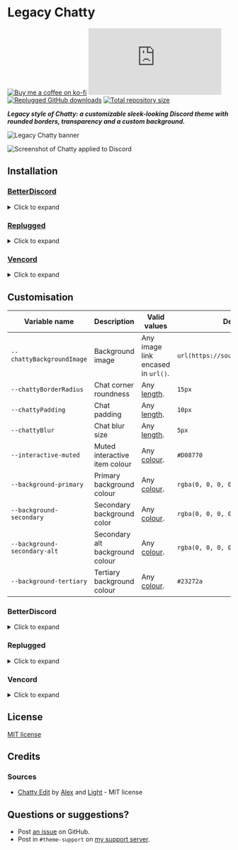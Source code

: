 [banner]:           https://minidiscordthemes.github.io/LegacyChatty/preview/logo2.png
[screenshot]:       https://minidiscordthemes.github.io/LegacyChatty/preview/preview.png

[css-color]:        https://developer.mozilla.org/en-US/docs/Web/CSS/color_value
[css-length]:       https://developer.mozilla.org/en-US/docs/Web/CSS/length
[discord]:          https://discord.gg/uy8nKQVatp

[BetterDiscord]:    https://betterdiscord.app/
[Replugged]:        https://replugged.dev/
[Vencord]:          https://vencord.dev/

[shield-donate]:    https://img.shields.io/badge/Donate-ko--fi-orange?style=flat-square&logo=kofi&logoColor=orange
[ko-fi]:            https://ko-fi.com/saltssaumure "Buy me a coffee!"

[shield-css-dl]:    https://img.shields.io/github/downloads/MiniDiscordThemes/LegacyChatty/LegacyChatty.theme.css?color=purple&label=Downloads&style=flat-square
[shield-asar-dl]:   https://img.shields.io/github/downloads/MiniDiscordThemes/LegacyChatty/net.saltssaumure.LegacyChatty.asar?color=purple&label=Downloads&style=flat-square
[shield-repo-size]: https://img.shields.io/github/repo-size/MiniDiscordThemes/LegacyChatty?label=Repository&style=flat-square "Total size"

[github]:           https://github.com/MiniDiscordThemes/LegacyChatty
[issues]:           https://github.com/MiniDiscordThemes/LegacyChatty/issues
[license]:          https://github.com/MiniDiscordThemes/LegacyChatty/blob/main/LICENSE
[.theme.css]:       https://github.com/MiniDiscordThemes/LegacyChatty/blob/main/LegacyChatty.theme.css

[release-bd]:       https://betterdiscord.app/theme/?id=000 "BetterDiscord store page"
[release-rp]:       https://replugged.dev/store/net.saltssaumure.LegacyChatty "Replugged store page"
[release-css-gh]:   https://github.com/MiniDiscordThemes/LegacyChatty/releases/latest/download/LegacyChatty.theme.css "Get latest release"
[release-rp-gh]:    https://github.com/MiniDiscordThemes/LegacyChatty/releases/latest/download/net.saltssaumure.LegacyChatty.asar "Get latest release"

# Legacy Chatty
[![Buy me a coffee on ko-fi][shield-donate]][ko-fi]
[![CSS GitHub downloads][shield-css-dl]][release-css-gh]
[![Replugged GitHub downloads][shield-asar-dl]][release-rp-gh]
[![Total repository size][shield-repo-size]][github]

***Legacy style of Chatty: a customizable sleek-looking Discord theme with rounded borders, transparency and a custom background.***

![Legacy Chatty banner][banner]

![Screenshot of Chatty applied to Discord][screenshot]

## Installation

### [BetterDiscord][BetterDiscord]
<details><summary>Click to expand</summary>

1. Download `LegacyChatty.theme.css`:
    - [GitHub][release-css-gh]
2. Place the file in the themes folder:
    - `Settings` > `BetterDiscord` > `Themes` > `Open Themes Folder`
3. Toggle on the theme card.
</details>

### [Replugged][Replugged]
<details><summary>Click to expand</summary>

#### Automatic
1. Click to install:
    - [Replugged store][release-rp]
#### Manual
1. Download `net.saltssaumure.LegacyChatty.asar`:
    - [GitHub][release-rp-gh]
2. Place the file in the themes folder:
    - `Settings` > `Replugged` > `Themes` > `Open Themes Folder`
3. Click `Load Missing Themes` and toggle on the theme card.
</details>

### [Vencord][Vencord]
<details><summary>Click to expand</summary>

#### Local
1. Download `LegacyChatty.theme.css`:
    - [GitHub][release-css-gh]
2. Place the file in the themes folder:
    - `Settings` > `Vencord` > `Themes` > `Local Themes` > `Open Themes Folder`
3. Click `Load missing Themes` and toggle on the theme card.
#### Online
1. Paste the link in `Settings` > `Vencord` > `Themes` > `Online Themes`:
    - `https://minidiscordthemes.github.io/Chatty/LegacyChatty.theme.css`
</details>

## Customisation

| Variable name                | Description                     | Valid values                       | Default value                            |
| ---------------------------- | ------------------------------- | ---------------------------------- | ---------------------------------------- |
| `--chattyBackgroundImage`    | Background image                | Any image link encased in `url()`. | `url(https://source.unsplash.com/daily)` |
| `--chattyBorderRadius`       | Chat corner roundness           | Any [length][css-length].          | `15px`                                   |
| `--chattyPadding`            | Chat padding                    | Any [length][css-length].          | `10px`                                   |
| `--chattyBlur`               | Chat blur size                  | Any [length][css-length].          | `5px`                                    |
| `--interactive-muted`        | Muted interactive item colour   | Any [colour][css-color].           | `#D08770`                                |
| `--background-primary`       | Primary background colour       | Any [colour][css-color].           | `rgba(0, 0, 0, 0.2)`                     |
| `--background-secondary`     | Secondary background color      | Any [colour][css-color].           | `rgba(0, 0, 0, 0.3)`                     |
| `--background-secondary-alt` | Secondary alt background colour | Any [colour][css-color].           | `rgba(0, 0, 0, 0.3)`                     |
| `--background-tertiary`      | Tertiary background colour      | Any [colour][css-color].           | `#23272a`                                |

### BetterDiscord
<details><summary>Click to expand</summary>

1. Open `Settings` > `BetterDiscord` > `Themes`.
2. Click the pencil icon on this theme.
3. Edit the variable values and save changes.
</details>

### Replugged
<details><summary>Click to expand</summary>

1. Enable `Automatically Apply Quick CSS` in `Settings` > `Replugged` > `General`.
2. Open `Settings` > `Replugged` > `Quick CSS`.
3. Copy and paste lines 15-26 of [`LegacyChatty.theme.css`][.theme.css].
4. Edit the variable values and save.
</details>

### Vencord
<details><summary>Click to expand</summary>

#### Local
1. `Open Themes Folder` in `Settings` > `Vencord` > `Themes` > `Local Themes`
2. Open `LegacyChatty.theme.css` with your favourite text editor.
3. Edit the variable values and save.
#### Online
1. `Enable Custom CSS` in `Settings` > `Vencord` > `Vencord` and click `Open QuickCSS File`.
2. Copy and paste lines 15-26 of [`LegacyChatty.theme.css`][.theme.css].
3. Edit the variable values.
</details>

## License
[MIT license][license]

## Credits
### Sources
[chattyedit]: https://github.com/zerol1ght/chatty-edit

- [Chatty Edit][chattyedit] by [Alex](https://github.com/mrrobboss) and [Light](https://github.com/zerol1ght) - MIT license

## Questions or suggestions?
- Post [an issue][issues] on GitHub.
- Post in `#theme-support` on [my support server][discord].